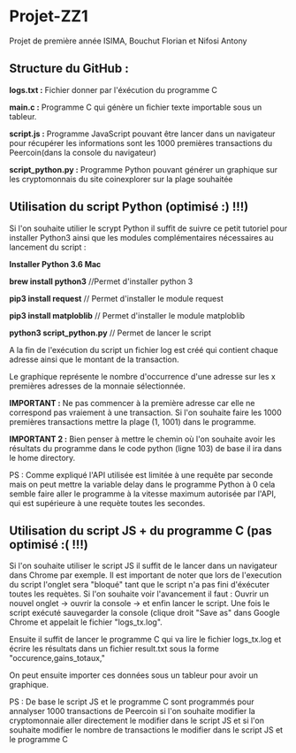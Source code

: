 # Projet-ZZ1
Projet de première année ISIMA, Bouchut Florian et Nifosi Antony

## Structure du GitHub : ##

**logs.txt :** Fichier donner par l'éxécution du programme C

**main.c :** Programme C qui génère un fichier texte importable sous un tableur.

**script.js :** Programme JavaScript pouvant être lancer dans un navigateur pour récupérer les informations sont les 1000 premières
transactions du Peercoin(dans la console du navigateur)

**script_python.py :** Programme Python pouvant générer un graphique sur les cryptomonnais du site coinexplorer sur la plage souhaitée

## Utilisation du script Python (optimisé :) !!!)
Si l'on souhaite utilier le scrypt Python il suffit de suivre ce petit tutoriel pour installer Python3 ainsi que les modules complémentaires nécessaires au lancement du script :

**Installer Python 3.6 Mac** 

**brew install python3** //Permet d'installer python 3  

**pip3 install request** // Permet d'installer le module request  

**pip3 install matploblib** // Permet d'installer le module matploblib  

**python3 script_python.py** // Permet de lancer le script  

A la fin de l'exécution du script un fichier log est créé qui contient chaque adresse ainsi que le montant de la transaction. 

Le graphique représente le nombre d'occurrence d'une adresse sur les x premières adresses de la monnaie sélectionnée.

**IMPORTANT :** Ne pas commencer à la première adresse car elle ne correspond pas vraiement à une transaction. Si l'on souhaite faire les 1000 premières transactions mettre la plage (1, 1001) dans le programme.

**IMPORTANT 2 :** Bien penser à mettre le chemin où l'on souhaite avoir les résultats du programme dans le code python (ligne 103) de base il ira dans le home directory.

PS : Comme expliqué l'API utilisée est limitée à une requête par seconde mais on peut mettre la variable delay dans le programme Python à 0 cela semble faire aller le programme à la vitesse maximum autorisée par l'API, qui est supérieure à une requète toutes les secondes.

## Utilisation du script JS + du programme C (pas optimisé :( !!!)
Si l'on souhaite utiliser le script JS il suffit de le lancer dans un navigateur dans Chrome par exemple. Il est important de noter que lors de l'execution du script l'onglet sera "bloqué" tant que le script n'a pas fini d'éxécuter toutes les requètes. Si l'on souhaite voir l'avancement il faut : Ouvrir un nouvel onglet -> ouvrir la console -> et enfin lancer le script.
Une fois le script exécuté sauvegarder la console (clique droit "Save as" dans Google Chrome et appelait le fichier "logs_tx.log".

Ensuite il suffit de lancer le programme C qui va lire le fichier logs_tx.log et écrire les résultats dans un fichier result.txt sous la forme "occurence,gains_totaux,"

On peut ensuite importer ces données sous un tableur pour avoir un graphique.

PS : De base le script JS et le programme C sont programmés pour annalyser 1000 transactions de Peercoin si l'on souhaite modifier la cryptomonnaie aller directement le modifier dans le script JS et si l'on souhaite modifier le nombre de transactions le modifier dans le script JS et le programme C
